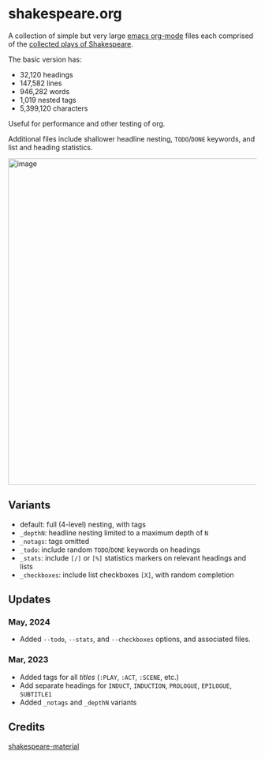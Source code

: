 # shakespeare.org

A collection of simple but very large [emacs org-mode](https://orgmode.org) files each comprised of the [collected plays of Shakespeare](./shakespeare.org).

The basic version has:
  - 32,120 headings
  - 147,582 lines
  - 946,282 words
  - 1,019 nested tags
  - 5,399,120 characters

Useful for performance and other testing of org.

Additional files include shallower headline nesting, `TODO`/`DONE` keywords, and list and heading statistics. 

<img width="660" alt="image" src="https://github.com/jdtsmith/shakespeare.org/assets/93749/07c093f5-4bdf-4019-a191-86b64d4fea45">

## Variants

- default: full (4-level) nesting, with tags
- `_depthN`: headline nesting limited to a maximum depth of `N`
- `_notags`: tags omitted
- `_todo`: include random `TODO`/`DONE` keywords on headings
- `_stats`: include `[/]` or `[%]` statistics markers on relevant headings and lists
- `_checkboxes`: include list checkboxes `[X]`, with random completion

## Updates

### **May, 2024**

- Added `--todo`,  `--stats`, and `--checkboxes` options, and associated files.

### **Mar, 2023**

- Added tags for all _titles_ (`:PLAY`, `:ACT`, `:SCENE`, etc.)
- Add separate headings for `INDUCT`, `INDUCTION`, `PROLOGUE`, `EPILOGUE`, `SUBTITLE1`
- Added `_notags` and `_depthN` variants

## Credits

[shakespeare-material](https://github.com/okfn/shakespeare-material)

